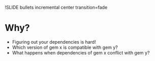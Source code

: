!SLIDE bullets incremental center transition=fade
# Why?

* Figuring out your dependencies is hard!
* Which version of gem x is compatible with gem y?
* What happens when dependencies of gem x conflict with gem y?
